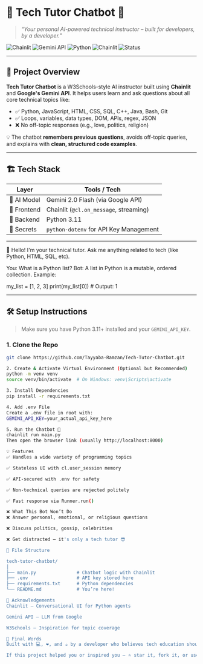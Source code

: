 # 🧠 Tech Tutor Chatbot 🤖
> _“Your personal AI-powered technical instructor – built for developers, by a developer.”_


![Chainlit](https://img.shields.io/badge/Chainlit-Framework-6A5ACD?logo=python&logoColor=white)
![Gemini API](https://img.shields.io/badge/API-Gemini-blue)
![Python](https://img.shields.io/badge/Built%20With-Python%203.11-yellow)
![Chainlit](https://img.shields.io/badge/UI%20Framework-Chainlit-orange)
![Status](https://img.shields.io/badge/Status-Ready%20for%20Deployment-brightgreen)


---

## 🚀 Project Overview

**Tech Tutor Chatbot** is a W3Schools-style AI instructor built using **Chainlit** and **Google's Gemini API**. It helps users learn and ask questions about all core technical topics like:

- ✅ Python, JavaScript, HTML, CSS, SQL, C++, Java, Bash, Git
- ✅ Loops, variables, data types, DOM, APIs, regex, JSON
- ❌ No off-topic responses (e.g., love, politics, religion)

💡 The chatbot **remembers previous questions**, avoids off-topic queries, and explains with **clean, structured code examples**.

---

## 🏗️ Tech Stack

| Layer        | Tools / Tech                          |
|--------------|----------------------------------------|
| 🧠 AI Model  | Gemini 2.0 Flash (via Google API)      |
| 💬 Frontend  | Chainlit (`@cl.on_message`, streaming) |
| 🐍 Backend   | Python 3.11                            |
| 🔐 Secrets   | `python-dotenv` for API Key Management |

---

👋 Hello! I'm your technical tutor. Ask me anything related to tech (like Python, HTML, SQL, etc).

You: What is a Python list?
Bot: A list in Python is a mutable, ordered collection. Example:

my_list = [1, 2, 3]
print(my_list[0])  # Output: 1


---

## 🛠️ Setup Instructions

> Make sure you have Python 3.11+ installed and your `GEMINI_API_KEY`.

### 1. Clone the Repo

```bash
git clone https://github.com/Tayyaba-Ramzan/Tech-Tutor-Chatbot.git

2. Create & Activate Virtual Environment (Optional but Recommended)
python -m venv venv
source venv/bin/activate  # On Windows: venv\Scripts\activate

3. Install Dependencies
pip install -r requirements.txt

4. Add .env File
Create a .env file in root with:
GEMINI_API_KEY=your_actual_api_key_here

5. Run the Chatbot 🚀
chainlit run main.py
Then open the browser link (usually http://localhost:8000)

💡 Features
✅ Handles a wide variety of programming topics

✅ Stateless UI with cl.user_session memory

✅ API-secured with .env for safety

✅ Non-technical queries are rejected politely

✅ Fast response via Runner.run() 

❌ What This Bot Won’t Do
❌ Answer personal, emotional, or religious questions

❌ Discuss politics, gossip, celebrities

❌ Get distracted – it's only a tech tutor 😎

📁 File Structure

tech-tutor-chatbot/
│
├── main.py               # Chatbot logic with Chainlit
├── .env                  # API key stored here
├── requirements.txt      # Python dependencies
└── README.md             # You’re here!

🙌 Acknowledgements
Chainlit – Conversational UI for Python agents

Gemini API – LLM from Google

W3Schools – Inspiration for topic coverage

🏁 Final Words
Built with 💻, ❤️, and ☕ by a developer who believes tech education should be accessible, clean, and AI-powered.

If this project helped you or inspired you — ⭐ star it, fork it, or use it in your next bootcamp or classroom.


